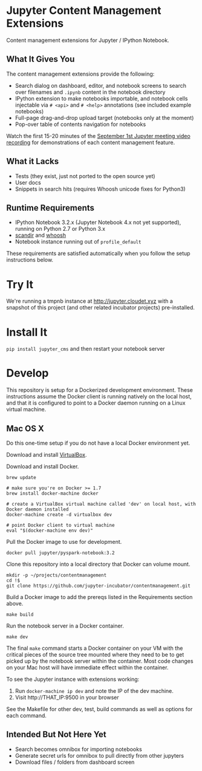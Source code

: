 # Jupyter Content Management Extensions

Content management extensions for Jupyter / IPython Notebook.

## What It Gives You

The content management extensions provide the following:

* Search dialog on dashboard, editor, and notebook screens to search over filenames and `.ipynb` content in the notebook directory
* IPython extension to make notebooks importable, and notebook cells injectable via `# <api>` and `# <help>` annotations (see included example notebooks)
* Full-page drag-and-drop upload target (notebooks only at the moment)
* Pop-over table of contents navigation for notebooks

Watch the first 15-20 minutes of the [September 1st Jupyter meeting video recording](https://www.youtube.com/watch?v=SJiezXPhVv8) for demonstrations of each content management feature.

## What it Lacks

* Tests (they exist, just not ported to the open source yet)
* User docs
* Snippets in search hits (requires Whoosh unicode fixes for Python3)

## Runtime Requirements

* IPython Notebook 3.2.x (Jupyter Notebook 4.x not yet supported), running on Python 2.7 or Python 3.x
* [scandir](https://github.com/benhoyt/scandir) and [whoosh](http://whoosh.readthedocs.org/en/latest/)
* Notebook instance running out of `profile_default`

These requirements are satisfied automatically when you follow the setup instructions below.

# Try It

We're running a tmpnb instance at http://jupyter.cloudet.xyz with a snapshot of this project (and other related incubator projects) pre-installed.

# Install It

`pip install jupyter_cms` and then restart your notebook server

# Develop

This repository is setup for a Dockerized development environment.  These instructions assume the Docker client is running natively on the local host, and that it is configured to point to a Docker daemon running on a Linux virtual machine.

## Mac OS X

Do this one-time setup if you do not have a local Docker environment yet.

Download and install [VirtualBox](https://www.virtualbox.org/wiki/Downloads).

Download and install Docker.

```
brew update

# make sure you're on Docker >= 1.7
brew install docker-machine docker

# create a VirtualBox virtual machine called 'dev' on local host, with Docker daemon installed
docker-machine create -d virtualbox dev

# point Docker client to virtual machine
eval "$(docker-machine env dev)"
```

Pull the Docker image to use for development.

```
docker pull jupyter/pyspark-notebook:3.2
```

Clone this repository into a local directory that Docker can volume mount.

```
mkdir -p ~/projects/contentmanagement
cd !$
git clone https://github.com/jupyter-incubator/contentmanagement.git
```

Build a Docker image to add the prereqs listed in the Requirements section above.

```
make build
```

Run the notebook server in a Docker container.

```
make dev
```

The final `make` command starts a Docker container on your VM with the critical pieces of the source tree mounted where they need to be to get picked up by the notebook server within the container.  Most code changes on your Mac host will have immediate effect within the container.

To see the Jupyter instance with extensions working:

1. Run `docker-machine ip dev` and note the IP of the dev machine.
2. Visit http://THAT_IP:9500 in your browser

See the Makefile for other dev, test, build commands as well as options for each command.

## Intended But Not Here Yet

* Search becomes omnibox for importing notebooks
* Generate secret urls for omnibox to pull directly from other jupyters
* Download files / folders from dashboard screen

